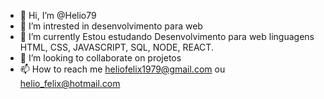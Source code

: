 - 👋 Hi, I’m @Helio79
- 👀 I’m intrested in  desenvolvimento para web
- 🌱 I’m currently Estou estudando Desenvolvimento para web linguagens HTML, CSS, JAVASCRIPT, SQL, NODE, REACT.
- 💞️ I’m looking to collaborate on projetos
- 📫 How to reach me heliofelix1979@gmail.com ou helio_felix@hotmail.com
<!---
Helio79/Helio79 is a ✨ special ✨ repository because its `README.md` (this file) appears on your GitHub profile.
You can click the Preview link to take a look at your changes.
--->
